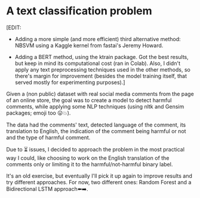 # A text classification problem

[EDIT:

- Adding a more simple (and more efficient) third alternative method: NBSVM using a Kaggle kernel from fastai's Jeremy Howard.

- Adding a BERT method, using the ktrain package. Got the best results, but keep in mind its computational cost (ran in Colab). Also, I didn't apply any text preprocessing techniques used in the other methods, so there's margin for improvement (besides the model training itself, that served mostly for experimenting purposes).]

Given a (non public) dataset with real social media comments from the page of an online store, the goal was to create a model to detect harmful comments, while applying some NLP techniques (using nltk and Gensim packages; emoji too 😛💥).

The data had the comments' text, detected language of the comment, its translation to English, the indication of the comment being harmful or not and the type of harmful comment.

Due to ⏳ issues, I decided to approach the problem in the most practical way I could, like choosing to work on the English translation of the comments only or limiting it to the harmful/not-harmful binary label.

It's an old exercise, but eventually I'll pick it up again to improve results and try different approaches.
For now, two different ones: Random Forest and a Bidirectional LSTM approach⬅️➡️.

